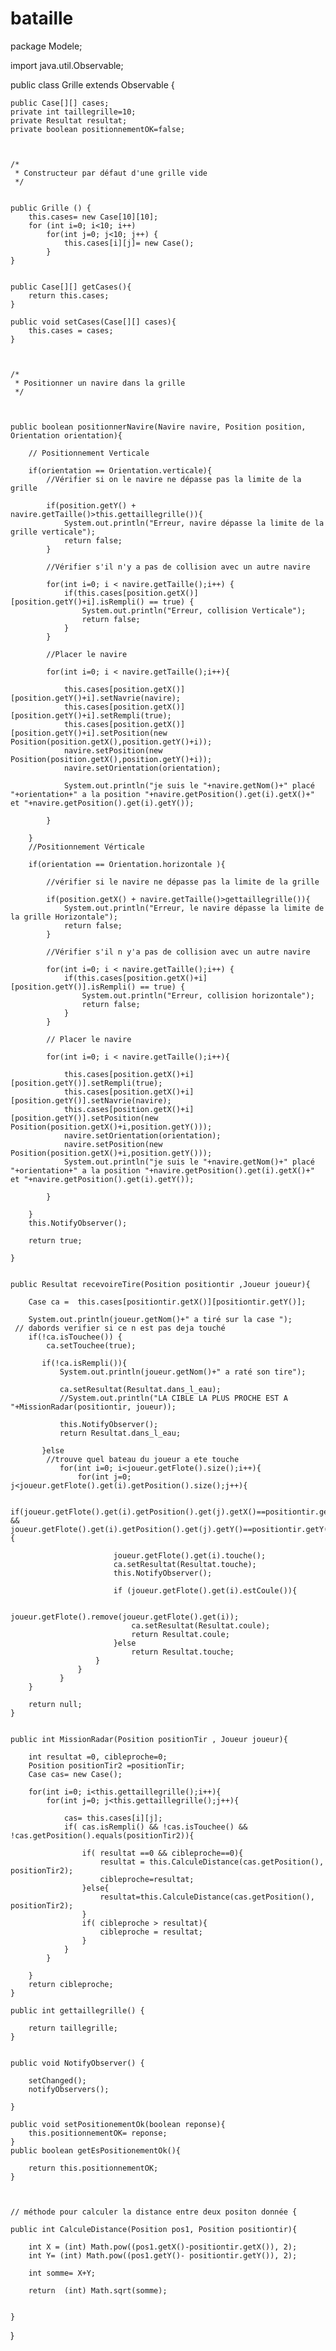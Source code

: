 # bataille
package Modele;

import java.util.Observable;


public class Grille extends Observable {
	
	public Case[][] cases;
	private int taillegrille=10;
	private Resultat resultat;
	private boolean positionnementOK=false;
	
	
	
	/*
	 * Constructeur par défaut d'une grille vide
	 */
	
	
	public Grille () {
		this.cases= new Case[10][10];
		for (int i=0; i<10; i++)
			for(int j=0; j<10; j++) {				
				this.cases[i][j]= new Case(); 				
			}
	}
	
	
	public Case[][] getCases(){
		return this.cases;
	}
	
	public void setCases(Case[][] cases){
		this.cases = cases;
	}
	
	
	
	/*
	 * Positionner un navire dans la grille
	 */
	
	
	
	public boolean positionnerNavire(Navire navire, Position position, Orientation orientation){	
		
		// Positionnement Verticale	
		
		if(orientation == Orientation.verticale){			
			//Vérifier si on le navire ne dépasse pas la limite de la grille
			
			if(position.getY() + navire.getTaille()>this.gettaillegrille()){
				System.out.println("Erreur, navire dépasse la limite de la grille verticale");
				return false;
			}
			
			//Vérifier s'il n'y a pas de collision avec un autre navire	
			
			for(int i=0; i < navire.getTaille();i++) {
				if(this.cases[position.getX()][position.getY()+i].isRempli() == true) {
					System.out.println("Erreur, collision Verticale");
					return false;					
				}
			}
			
			//Placer le navire	
			
			for(int i=0; i < navire.getTaille();i++){	
				
				this.cases[position.getX()][position.getY()+i].setNavrie(navire);
				this.cases[position.getX()][position.getY()+i].setRempli(true);	
				this.cases[position.getX()][position.getY()+i].setPosition(new Position(position.getX(),position.getY()+i));
				navire.setPosition(new Position(position.getX(),position.getY()+i));
				navire.setOrientation(orientation);
				
				System.out.println("je suis le "+navire.getNom()+" placé "+orientation+" a la position "+navire.getPosition().get(i).getX()+" et "+navire.getPosition().get(i).getY());
				
			}
			
		}
		//Positionnement Vérticale

		if(orientation == Orientation.horizontale ){	
			
			//vérifier si le navire ne dépasse pas la limite de la grille
			
			if(position.getX() + navire.getTaille()>gettaillegrille()){
				System.out.println("Erreur, le navire dépasse la limite de la grille Horizontale");
				return false;
			}
			
			//Vérifier s'il n y'a pas de collision avec un autre navire	
			
			for(int i=0; i < navire.getTaille();i++) {
				if(this.cases[position.getX()+i][position.getY()].isRempli() == true) {
					System.out.println("Erreur, collision horizontale");
					return false;
				}
			}
			
			// Placer le navire
			
			for(int i=0; i < navire.getTaille();i++){
				
				this.cases[position.getX()+i][position.getY()].setRempli(true);	
				this.cases[position.getX()+i][position.getY()].setNavrie(navire);
				this.cases[position.getX()+i][position.getY()].setPosition(new Position(position.getX()+i,position.getY()));
				navire.setOrientation(orientation);
				navire.setPosition(new Position(position.getX()+i,position.getY()));
				System.out.println("je suis le "+navire.getNom()+" placé "+orientation+" a la position "+navire.getPosition().get(i).getX()+" et "+navire.getPosition().get(i).getY());
			
			}
			
		}
		this.NotifyObserver();
		
		return true;
		
	}
	
	
	public Resultat recevoireTire(Position positiontir ,Joueur joueur){
		
		Case ca =  this.cases[positiontir.getX()][positiontir.getY()];
		
		System.out.println(joueur.getNom()+" a tiré sur la case ");
	 // dabords verifier si ce n est pas deja touché
		if(!ca.isTouchee()) {
			ca.setTouchee(true);
			
		   if(!ca.isRempli()){
			   System.out.println(joueur.getNom()+" a raté son tire");
			   
			   ca.setResultat(Resultat.dans_l_eau);
			   //System.out.println("LA CIBLE LA PLUS PROCHE EST A "+MissionRadar(positiontir, joueur));
			   
			   this.NotifyObserver();
			   return Resultat.dans_l_eau;
			
		   }else
			//trouve quel bateau du joueur a ete touche
			   for(int i=0; i<joueur.getFlote().size();i++){
				   for(int j=0; j<joueur.getFlote().get(i).getPosition().size();j++){
					   
					   if(joueur.getFlote().get(i).getPosition().get(j).getX()==positiontir.getX() && joueur.getFlote().get(i).getPosition().get(j).getY()==positiontir.getY()){
					 
						   joueur.getFlote().get(i).touche();
						   ca.setResultat(Resultat.touche);
						   this.NotifyObserver();
						   
						   if (joueur.getFlote().get(i).estCoule()){
					    
							   joueur.getFlote().remove(joueur.getFlote().get(i));					    	 
							   ca.setResultat(Resultat.coule);					    	
							   return Resultat.coule;
						   }else
							   return Resultat.touche;
					   }
				   }	
			   }
		}
		
		return null;
	}
	
	
	public int MissionRadar(Position positionTir , Joueur joueur){
		
		int resultat =0, cibleproche=0;
		Position positionTir2 =positionTir;
		Case cas= new Case();
		
		for(int i=0; i<this.gettaillegrille();i++){
			for(int j=0; j<this.gettaillegrille();j++){
				
				cas= this.cases[i][j];
				if( cas.isRempli() && !cas.isTouchee() && !cas.getPosition().equals(positionTir2)){
					
					if( resultat ==0 && cibleproche==0){
						resultat = this.CalculeDistance(cas.getPosition(), positionTir2);
					    cibleproche=resultat;
					}else{
						resultat=this.CalculeDistance(cas.getPosition(), positionTir2);
					}
					if( cibleproche > resultat){
						cibleproche = resultat;	
					}
				}
			}
			
		}
		return cibleproche;
	}
	
	public int gettaillegrille() {
		
		return taillegrille;
	}
	
	
	public void NotifyObserver() {
		
		setChanged();
		notifyObservers();
		
	}
	
	public void setPositionementOk(boolean reponse){
		this.positionnementOK= reponse;
	}
	public boolean getEsPositionementOk(){
	
		return this.positionnementOK;
	}
	
	
	
	// méthode pour calculer la distance entre deux positon donnée {
	
	public int CalculeDistance(Position pos1, Position positiontir){
		
		int X = (int) Math.pow((pos1.getX()-positiontir.getX()), 2);
		int Y= (int) Math.pow((pos1.getY()- positiontir.getY()), 2);
		
		int somme= X+Y;
		
		return  (int) Math.sqrt(somme);
		
		
	}
	
	
	
	
	
}

